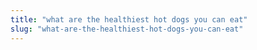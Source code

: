 ```yaml
---
title: "what are the healthiest hot dogs you can eat"
slug: "what-are-the-healthiest-hot-dogs-you-can-eat"
---
```


